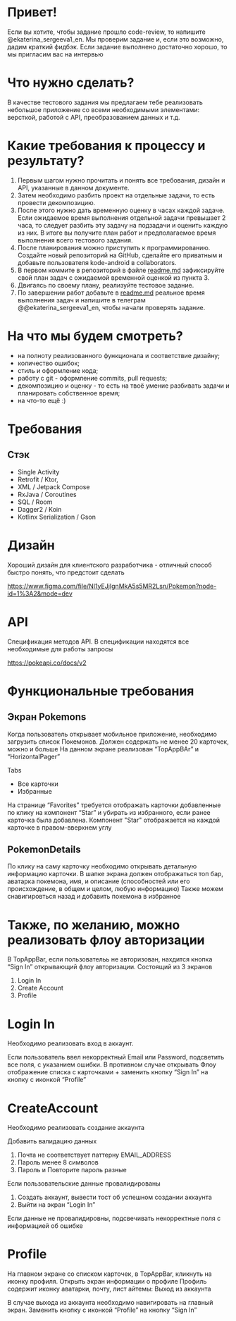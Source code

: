 # Привет!
Если вы хотите, чтобы задание прошло code-review, то напишите @ekaterina_sergeeva1_en. Мы проверим задание и, если это возможно, 
дадим краткий фидбэк. Если задание выполнено достаточно хорошо, то мы пригласим вас на интервью

# Что нужно сделать?
В качестве тестового задания мы предлагаем тебе реализовать небольшое приложение со всеми необходимыми элементами: версткой, работой с API,
преобразованием данных и т.д.

# Какие требования к процессу и результату?
1. Первым шагом нужно прочитать и понять все требования, дизайн и API, указанные в данном документе.
2. Затем необходимо разбить проект на отдельные задачи, то есть провести декомпозицию.
3. После этого нужно дать временную оценку в часах каждой задаче. Если ожидаемое время выполнения отдельной задачи превышает 2 часа, то следует разбить эту задачу на подзадачи и оценить каждую из них. В итоге вы получите план работ и предполагаемое время выполнения всего тестового задания.
4. После планирования можно приступить к программированию. Создайте новый репозиторий на GitHub, сделайте его приватным и добавьте пользователя kode-android в collaborators.
5. В первом коммите в репозиторий в файле [readme.md](http://readme.md/) зафиксируйте свой план задач с ожидаемой временной оценкой из пункта 3.
6. Двигаясь по своему плану, реализуйте тестовое задание.
7. По завершении работ добавьте в [readme.md](http://readme.md/) реальное время выполнения задач и напишите в телеграм @@ekaterina_sergeeva1_en, чтобы начали проверять задание.

# На что мы будем смотреть?
- на полноту реализованного функционала и соответствие дизайну;
- количество ошибок;
- стиль и оформление кода;
- работу с git - оформление commits, pull requests;
- декомпозицию и оценку - то есть на твоё умение разбивать задачи и планировать собственное время;
- на что-то ещё :)

# Требования

## Стэк
- Single Activity
- Retrofit / Ktor,
- XML / Jetpack Compose
- RxJava / Coroutines
- SQL / Room
- Dagger2 / Koin
- Kotlinx Serialization / Gson

# Дизайн
Хороший дизайн для клиентского разработчика - отличный способ быстро понять, что предстоит сделать

https://www.figma.com/file/Nl1yEJjIgnMkA5s5MR2Lsn/Pokemon?node-id=1%3A2&mode=dev

# API
Спецификация методов API. В спецификации находятся все необходимые для работы запросы

https://pokeapi.co/docs/v2

# Функциональные требования

## Экран Pokemons
Когда пользователь открывает мобильное приложение, необходимо загрузить список Покемонов. Должен содержать не менее 20 карточек, можно и больше
На данном экране реализован “TopAppBAr” и “HorizontalPager”

Tabs
- Все карточки
- Избранные

На странице “Favorites” требуется отображать карточки добавленные по клику на компонент “Star” и убирать из избранного, если ранее карточка была добавлена. Компонент "Star" отображается на каждой карточке в правом-вверхнем углу

## PokemonDetails
По клику на саму карточку необходимо открывать детальную информацию карточки.
В шапке экрана должен отображаться топ бар, аватарка покемона, имя, и описание (способностей или его происхождение, в общем и целом, любую информацию)
Также можем снавигировться назад и добавить покемона в избранное

# Также, по желанию, можно реализовать флоу авторизации
В TopAppBar, если пользовательь не авторизован, нахдится кнопка “Sign In” открывающий флоу авторизации. Состоящий из 3 экранов
1. Login In
2. Create Account
3. Profile

# Login In
Необходимо реализовать вход в аккаунт.

Если пользователь ввел некорректный Email или Password, подсветить все поля, с указанием ошибки. В противном случае 
открывать Флоу отображение списка с карточками + заменить кнопку “Sign In” на кнопку с иконкой “Profile”

# CreateAccount
Необходимо реализовать создание аккаунта

Добавить валидацию данных
1. Почта не соответствует паттерну EMAIL_ADDRESS
2. Пароль менее 8 символов
3. Пароль и Повторите пароль разные

Если пользовательские данные провалидированы
1. Создать аккаунт, вывести тост об успешном создании аккаунта
2. Выйти на экран “Login In”

Если данные не провалидировны, подсвечивать некорректные поля с информацией об ошибке

# Profile
На главном экране со списком карточек, в TopAppBar, кликнуть на иконку профиля. Открыть экран информации о профиле
Профиль содержит иконку аватарки, почту, лист айтемы: Выход из аккаунта

В случае выхода из аккаунта необходимо навигировать на главный экран. Заменить кнопку с иконкой “Profile” на кнопку “Sign In”
